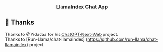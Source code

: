 <br /><br />

<h3 align="center"><b>LlamaIndex Chat App</b></h3>

## 🙏 Thanks

Thanks to @Yidadaa for his [ChatGPT-Next-Web](https://github.com/Yidadaa/ChatGPT-Next-Web) project.<br />
Thanks to [Run-Llama/chat-llamaindex] (https://github.com/run-llama/chat-llamaindex) project.

